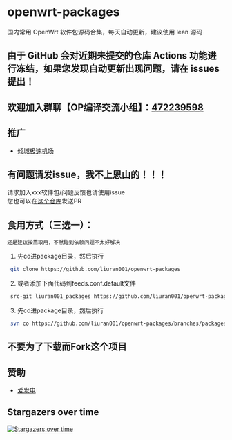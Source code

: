 # openwrt-packages
国内常用 OpenWrt 软件包源码合集，每天自动更新，建议使用 lean 源码

## 由于 GitHub 会对近期未提交的仓库 Actions 功能进行冻结，如果您发现自动更新出现问题，请在 issues 提出！


## 欢迎加入群聊【OP编译交流小组】：[472239598](https://jq.qq.com/?_wv=1027&k=Lzxb18xM)
## 推广
- [倾城极速机场](https://qcjs.cc)

## 有问题请发issue，我不上恩山的！！！
请求加入xxx软件包/问题反馈也请使用issue  
您也可以在[这个仓库](https://github.com/liuran001/openwrt-packages_action)发送PR


## 食用方式（三选一）：
`还是建议按需取用，不然碰到依赖问题不太好解决`
1. 先cd进package目录，然后执行
```bash
 git clone https://github.com/liuran001/openwrt-packages
```
2. 或者添加下面代码到feeds.conf.default文件
```bash
 src-git liuran001_packages https://github.com/liuran001/openwrt-packages
```
3. 先cd进package目录，然后执行
```bash
 svn co https://github.com/liuran001/openwrt-packages/branches/packages
```

## 不要为了下载而Fork这个项目

## 赞助
- [爱发电](https://afdian.net/a/BDovo)
## Stargazers over time

[![Stargazers over time](https://starchart.cc/liuran001/openwrt-packages.svg)](https://starchart.cc/liuran001/openwrt-packages)
